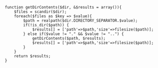 <pre>
<code class="language-php">function getDirContents($dir, &amp;$results = array()){
    $files = scandir($dir);
    foreach($files as $key =&gt; $value){
        $path = realpath($dir.DIRECTORY_SEPARATOR.$value);
        if(!is_dir($path)) {
            $results[] = ['path'=&gt;$path,'size'=&gt;filesize($path)];
        } else if($value != "." &amp;&amp; $value != "..") {
            getDirContents($path, $results);
            $results[] = ['path'=&gt;$path,'size'=&gt;filesize($path)];
        }
    }
    return $results;
}</code></pre>

<p>&nbsp;</p>
